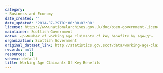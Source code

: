 ```yaml
---
category:
- Business and Economy
date_created: ''
date_updated: '2014-07-29T02:00:00+02:00'
license: https://www.nationalarchives.gov.uk/doc/open-government-licence/version/3/
maintainer: Scottish Government
notes: <p>Number of working age claimants of key benefits by age</p>
organization: Scottish Government
original_dataset_link: http://statistics.gov.scot/data/working-age-claimants-of-benefits-key
records: null
resources: []
schema: default
title: Working Age Claimants Of Key Benefits
---
```

